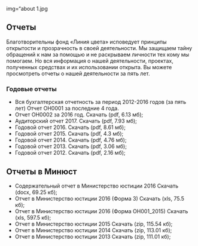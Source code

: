 img=“about 1.jpg

## Отчеты

Благотворительны фонд «Линия цвета» исповедует принципы открытости и прозрачность в своей деятельности. Мы защищаем тайну обращений к нам за помощью и не раскрываем личности тех кому мы помогаем. Но вся информация о нашей деятельности, проектах, полученных средствах и их использовании открыта. Вы можете просмотреть отчеты о нашей деятельности за пять лет.

### Годовые отчеты

* Вся бухгалтерская отчетность за период 2012-2016 годов (за пять лет) Отчет ОН0001 за последние 4 года.
* Отчет ОН0002 за 2016 год. Скачать (pdf, 6.13 мб);
* Аудиторский отчет 2017. Скачать (pdf, 7.93 мб);
* Годовой отчет 2016. Скачать (pdf, 8.61 мб);
* Годовой отчет 2015. Скачать (pdf, 4.3 мб);
* Годовой отчет 2014. Скачать (pdf, 4.76 мб);
* Годовой отчет 2013. Скачать (pdf, 3.06 мб);
* Годовой отчет 2012. Скачать (pdf, 2.16 мб);

## Отчеты в Минюст

* Содержательный отчет в Министерство юстиции 2016 Скачать (docx, 69.25 кб);
* Отчет в Министерство юстиции 2016 (Форма 3) Скачать (xls, 75.5 кб);
* Отчет в Министерство юстиции 2016 (Форма ОН001_2015) Скачать (xls, 597.5 кб);
* Отчет в Министерство юстиции 2015 Скачать (zip, 115.54 кб);
* Отчет в Министерство юстиции 2014 Скачать (zip, 113.01 кб);
* Отчет в Министерство юстиции 2013 Скачать (zip, 111.01 кб);

